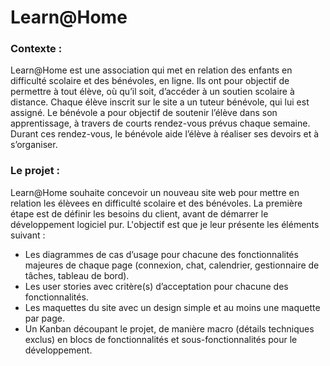 # Learn@Home

### Contexte :
Learn@Home est une association qui met en relation des enfants en difficulté scolaire et des bénévoles, en ligne. Ils ont pour objectif de permettre à tout élève, où qu’il soit, d’accéder à un soutien scolaire à distance. Chaque élève inscrit sur le site a un tuteur bénévole, qui lui est assigné. Le bénévole a pour objectif de soutenir l’élève dans son apprentissage, à travers de courts rendez-vous prévus chaque semaine. Durant ces rendez-vous, le bénévole aide l’élève à réaliser ses devoirs et à s’organiser.

### Le projet : 
Learn@Home souhaite concevoir un nouveau site web pour mettre en relation les élèvees en difficulté scolaire et des bénévoles.
La première étape est de définir les besoins du client, avant de démarrer le développement logiciel pur.
L'objectif est que je leur présente les éléments suivant :

- Les diagrammes de cas d’usage pour chacune des fonctionnalités majeures de chaque page (connexion, chat, calendrier, gestionnaire de tâches, tableau de bord).
- Les user stories avec critère(s) d’acceptation pour chacune des fonctionnalités.
- Les maquettes du site avec un design simple et au moins une maquette par page.
- Un Kanban découpant le projet, de manière macro (détails techniques exclus) en blocs de fonctionnalités et sous-fonctionnalités pour le développement. 
